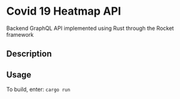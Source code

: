 # Covid 19 Heatmap API

Backend GraphQL API implemented using Rust through the Rocket framework

## Description

## Usage

To build, enter:
`cargo run` 

